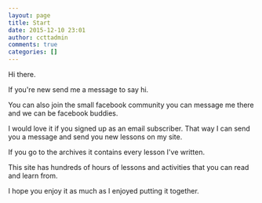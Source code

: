 ```yaml
---
layout: page
title: Start
date: 2015-12-10 23:01
author: ccttadmin
comments: true
categories: []
---
```

Hi there. 

If you're new send me a message to say hi.

You can also join the small facebook community you can message me there and we can be facebook buddies.

I would love it if you signed up as an email subscriber. That way I can send you a message and send you new lessons on my site.

If you go to the archives it contains every lesson I've written.

This site has hundreds of hours of lessons and activities that you can read and learn from.

I hope you enjoy it as much as I enjoyed putting it together.
